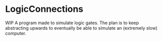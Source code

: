 # LogicConnections

WIP
A program made to simulate logic gates. The plan is to keep abstracting upwards to eventually be able 
to simulate an (extremely slow) computer.
